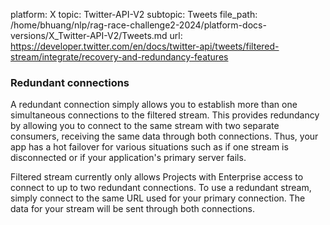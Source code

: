 platform: X
topic: Twitter-API-V2
subtopic: Tweets
file_path: /home/bhuang/nlp/rag-race-challenge2-2024/platform-docs-versions/X_Twitter-API-V2/Tweets.md
url: https://developer.twitter.com/en/docs/twitter-api/tweets/filtered-stream/integrate/recovery-and-redundancy-features

### Redundant connections

A redundant connection simply allows you to establish more than one simultaneous connections to the filtered stream. This provides redundancy by allowing you to connect to the same stream with two separate consumers, receiving the same data through both connections. Thus, your app has a hot failover for various situations such as if one stream is disconnected or if your application's primary server fails.

Filtered stream currently only allows Projects with Enterprise access to connect to up to two redundant connections. To use a redundant stream, simply connect to the same URL used for your primary connection. The data for your stream will be sent through both connections.
